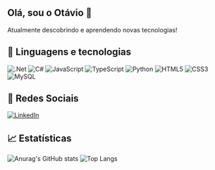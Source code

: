 ## Olá, sou o Otávio 👋
Atualmente descobrindo e aprendendo novas tecnologias!

## 💾 Linguagens e tecnologias
![.Net](https://img.shields.io/badge/.NET-5C2D91?style=for-the-badge&logo=.net&logoColor=white)
![C#](https://img.shields.io/badge/c%23-%23239120.svg?style=for-the-badge&logo=csharp&logoColor=white)
![JavaScript](https://img.shields.io/badge/javascript-%23323330.svg?style=for-the-badge&logo=javascript&logoColor=%23F7DF1E)
![TypeScript](https://img.shields.io/badge/typescript-%23007ACC.svg?style=for-the-badge&logo=typescript&logoColor=white)
![Python](https://img.shields.io/badge/python-3670A0?style=for-the-badge&logo=python&logoColor=ffdd54)
![HTML5](https://img.shields.io/badge/html5-%23E34F26.svg?style=for-the-badge&logo=html5&logoColor=white)
![CSS3](https://img.shields.io/badge/css3-%231572B6.svg?style=for-the-badge&logo=css3&logoColor=white)
![MySQL](https://img.shields.io/badge/mysql-4479A1.svg?style=for-the-badge&logo=mysql&logoColor=white)
## 📲 Redes Sociais
[![LinkedIn](https://img.shields.io/badge/linkedin-%230077B5.svg?style=for-the-badge&logo=linkedin&logoColor=white)](https://www.linkedin.com/in/otavio-uchôas-359177321)
## 📈 Estatísticas
![Anurag's GitHub stats](https://github-readme-stats.vercel.app/api?username=OtavioUchoas&show_icons=true&theme=highcontrast&locale=pt-br&include_all_commits=true)
![Top Langs](https://github-readme-stats.vercel.app/api/top-langs/?username=OtavioUchoas&layout=compact&theme=highcontrast&locale=pt-br&include_all_commits=true)


